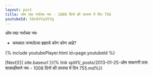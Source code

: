 ```yaml
---
layout: post
title: ओम पद्मा गर्भाच्या नमः - 1008 दिनों की तपस्या में दिन 756
youtubeId: 5OnAYVyU5Yg
---
```

 
 
 ओम पद्मा गर्भाच्या नमः  
 
 -  कमळात जन्मलेल्या ब्रह्माचे कोण कोण आहे? 
 
  
 
  
 
 
 
 
 
 


{% include youtubePlayer.html id=page.youtubeId %}
 
[Next]({{ site.baseurl }}{% link  split1/_posts/2013-01-25-ओम साथगनी पास शाक्तहीमाणे नमः - 1008 दिनों की तपस्या में दिन 755.md%})
 
